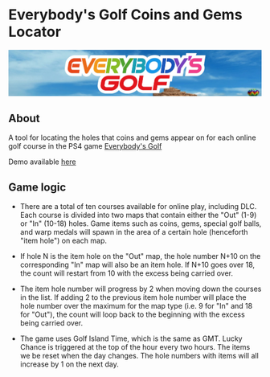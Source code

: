 # Everybody's Golf Coins and Gems Locator

<img src="egbanner.jpg" />

## About
A tool for locating the holes that coins and gems appear on for each online golf course in the PS4 game <a href="https://store.playstation.com/en-us/product/UP9000-CUSA04687_00-EVERYBODYSGOLFUS" target="_blank">Everybody's Golf</a>

Demo available <a href="https://TheFabulousPika.github.io/everybodys-golf-coins-and-gems-locator/" target="_blank">here<a>

## Game logic
* There are a total of ten courses available for online play, including DLC. Each course is divided into two maps that contain either the "Out" (1-9) or "In" (10-18) holes.
Game items such as coins, gems, special golf balls, and warp medals will spawn in the area of a certain hole (henceforth "item hole") on each map.
* If hole N is the item hole on the "Out" map, the hole number N+10 on the corresponding "In" map will also be an item hole. If N+10 goes over 18, the count will restart from 10 with the excess being carried over.

* The item hole number will progress by 2 when moving down the courses in the list. If adding 2 to the previous item hole number will place the hole number over the maximum for the map type (i.e. 9 for "In" and 18 for "Out"), the count will loop back to the beginning with the excess being carried over.

* The game uses Golf Island Time, which is the same as GMT. Lucky Chance is triggered at the top of the hour every two hours. The items we be reset when the day changes. The hole numbers with items will all increase by 1 on the next day.
